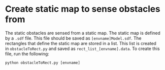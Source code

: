 # Create static map to sense obstacles from

The static obstacles are sensed from a static map.
The static map is defined by a `.sdf` file.
This file should be saved as `[envname]Model.sdf`.
The rectangles that define the static map are stored in a list.
This list is created in `obstacleToRect.py` and saved as `rect_list_[envname].data`.
To create this file, run the following:

```python obstacleToRect.py [envname]```
